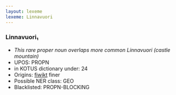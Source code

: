 ```yaml
---
layout: lexeme
lexeme: Linnavuori
---
```


###  Linnavuori₁

* _This rare proper noun overlaps more common *Linnavuori* (castle mountain)_
* UPOS:  PROPN
* in KOTUS dictionary under:  24
* Origins: [fiwikt](https://fi.wiktionary.org/wiki/Linnavuori) finer 
* Possible NER class:  GEO
* Blacklisted:  PROPN-BLOCKING

